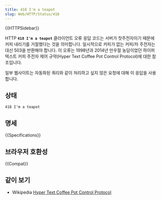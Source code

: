 ```yaml
---
title: 418 I'm a teapot
slug: Web/HTTP/Status/418
---
```


{{HTTPSidebar}}

HTTP **`418 I'm a teapot`** 클라이언트 오류 응답 코드는 서버가 찻주전자이기 때문에 커피 내리기를 거절했다는 것을 의미합니다. 일시적으로 커피가 없는 커피/차 주전자는 대신 503을 반환해야 합니다. 이 오류는 1998년과 2014년 만우절 농담이었던 하이퍼 텍스트 커피 주전자 제어 규약(Hyper Text Coffee Pot Control Protocol)에 대한 참조입니다.

일부 웹사이트는 자동화된 쿼리와 같이 처리하고 싶지 않은 요청에 대해 이 응답을 사용합니다.

## 상태

```http
418 I'm a teapot
```

## 명세

{{Specifications}}

## 브라우저 호환성

{{Compat}}

## 같이 보기

- Wikipedia [Hyper Text Coffee Pot Control Protocol](https://en.wikipedia.org/wiki/Hyper_Text_Coffee_Pot_Control_Protocol)

